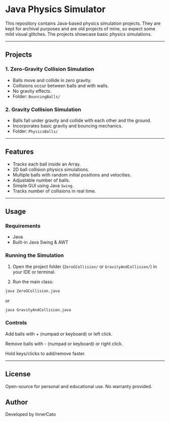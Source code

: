 # Java Physics Simulator

This repository contains Java-based physics simulation projects. They are kept for archival purposes and are old projects of mine, so expect some mild visual glitches. 
The projects showcase basic physics simulations.

---

## Projects

### 1. Zero-Gravity Collision Simulation
- Balls move and collide in zero gravity.
- Collisions occur between balls and with walls.
- No gravity effects.
- Folder: `BouncingBalls/`

### 2. Gravity Collision Simulation
- Balls fall under gravity and collide with each other and the ground.
- Incorporates basic gravity and bouncing mechanics.
- Folder: `PhysicsBalls/`

---

## Features
- Tracks each ball inside an Array.
- 2D ball collision physics simulations.
- Multiple balls with random initial positions and velocities.
- Adjustable number of balls.
- Simple GUI using Java `Swing`.
- Tracks number of collisions in real time.

---

## Usage

### Requirements
- Java
- Built-in Java Swing & AWT

### Running the Simulation
1. Open the project folder (`ZeroGCollision/` or `GravityAndCollision/`) in your IDE or terminal.

2. Run the main class:

```bash
java ZeroGCollision.java
```

or

```bash
java GravityAndCollision.java
```

### Controls

Add balls with + (numpad or keyboard) or left click.

Remove balls with - (numpad or keyboard) or right click.

Hold keys/clicks to add/remove faster.

---

## License

Open-source for personal and educational use. No warranty provided.

## Author

Developed by InnerCato